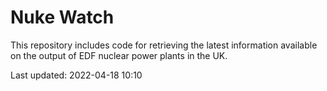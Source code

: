 # Nuke Watch

This repository includes code for retrieving the latest information available on the output of EDF nuclear power plants in the UK.

Last updated: 2022-04-18 10:10